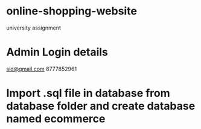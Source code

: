 # online-shopping-website
university assignment 

# Admin Login details
sid@gmail.com
8777852961

# Import .sql file in database from database folder and create database named ecommerce
